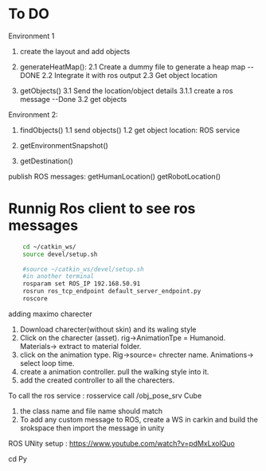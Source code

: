 

# To DO
Environment 1
1. create the layout and add objects

2. generateHeatMap():
    2.1 Create a dummy file to generate a heap map -- DONE
    2.2 Integrate it with ros output
    2.3 Get object location
     

3. getObjects()
    3.1 Send the location/object details
        3.1.1 create a ros message --Done
    3.2 get objects


Environment 2:
1. findObjects()
   1.1 send objects()
   1.2 get object location: ROS service

2. getEnvironmentSnapshot()
3. getDestination()


publish ROS messages:
getHumanLocation()
getRobotLocation()


# Runnig Ros client to see ros messages
```bash
    cd ~/catkin_ws/
    source devel/setup.sh 
    
    #source ~/catkin_ws/devel/setup.sh 
    #in another terminal
    rosparam set ROS_IP 192.168.50.91
    rosrun ros_tcp_endpoint default_server_endpoint.py
    roscore
```


adding maximo charecter
1. Download charecter(without skin) and its waling style 
2. Click on the charecter (asset). rig->AnimationTpe = Humanoid. Materials-> extract to material folder.
3. click on the animation type. Rig->source= chrecter name. Animations-> select loop time. 
4. create a animation controller. pull the walking style into it. 
5.  add the created controller to all the charecters.



To call the ros service : rosservice call /obj_pose_srv Cube


1. the class name and file name should match
2. To add any custom message to ROS, create a WS in carkin and build the srokspace then import the message in unity


ROS UNity setup : https://www.youtube.com/watch?v=pdMxLxolQuo


cd Py   